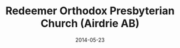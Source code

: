 ---
date: &id001 2014-05-23
end_date: null
location:
  address: 1319 Thorburn Drive, SE
  city: Airdrie
  state: AB
minister:
- end: 2014-05-23
  name: Larry E. Wilson
  start: 2011-01-01
  type: Organizing Pastor
- end: null
  name: Larry E. Wilson
  start: 2014-05-23
  type: Pastor
ministers:
- Larry E. Wilson
- Larry E. Wilson
name: Redeemer Orthodox Presbyterian Church
names:
- end: null
  name: Redeemer Orthodox Presbyterian Church
  start: 2014-05-23
origination_date: *id001
raw_data: "AB\nAirdrie\nRedeemer Orthodox Presbyterian Church (May 23, 2014\u2013\
  \ )\nGood Shepherd School, 1319 Thorburn Drive, SE\nOrg. Pastor: Larry E. Wilson,\
  \ 2011\u201314\nPastor: Larry E. Wilson, 2014\u2013"
received_from: null
states:
- AB
status:
  active: true
  end_date: null
  reason: null
  received_from: null
  withdrawal_to: null
title: Redeemer Orthodox Presbyterian Church (Airdrie AB)
year_established:
- 2014

---
